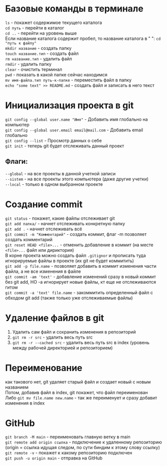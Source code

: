 # Базовые команды в терминале

`ls` - покажет содержимое текущего каталога  
`cd путь` - перейти в каталог  
`cd ..` - перейти на уровень выше  
Если название каталога содержит пробел, то название каталога в " ":
`cd "путь к файлу"`  
`mkdir название` - создать папку  
`touch название.тип` - создать файл  
`rm название.тип` - удалить файл  
`rmdir` - удалить папку  
`clear` - очистить терминал  
`pwd` - показать в какой папке сейчас находимся  
`mv имя-файла.тип путь-к-папке` - переместить файл в папку  
`echo "some text" >> README.md` - создать файл и записать в него текст  

# Инициализация проекта в git

`git config --global user.name "Имя"` - Добавить имя глобально на компьютер  
`git config --global user.email email@mail.com` - Добавить email глобально  
`git config --list` - Просмотр данных о себе  
`git init` - теперь git будет отслеживать данный проект

## Флаги:

`--global` - на все проекты в данной учетной записи  
`--sistem` - на все проекты этого компьютера (даже другие учетки)  
`--local` - только в одном выбранном проекте  

# Создание commit

`git status` - покажет, какие файлы отслеживает git  
`git add папка/` - начнет отслеживать конкретную папку  
`git add .` - начнет отслеживать всё  
`git commit -m "Комментарий"` - создать коммит, флаг -m позволяет создать комментарий  
`git reset HEAD <file>...` - отменить добавление в коммит (на месте `<file>...` файл или дириктория)  
В корне проекта можно создать файл `.gitignor` и прописать туда игнорируемые файлы в проекте (их git не будет коммитить)  
`git add -p file.name` - позволяет добавить в коммит изменения части файла, а не все изменения в файле  
`git commit -am 'text'` - добавление изменений сразу в новый коммит без git add, НО -a игнорирует новые файлы, кт еще не отслеживаются гитом  
`git commit -a 'text' file.name` - закоммитить определенный файл с обходом git add (также только уже отслеживаемые файлы)

# Удаление файлов в git

1. Удалить сам файл и сохранить изменения в репозиторий
2. `git rm -r src` - удалить весь путь src
3. `git rm -r --cached src` - удалить весь путь src в index (уровень между рабочей директорией и репозиторием)

# Переименование

как такового нет, git удаляет старый файл и создает новый с новым названием  
Потом, добавив файл в index, git покажет, что файл переименован  
Либо `git mv file.name new.name` - так же переименует и сразу добавит изменения в index

# GitHub

`git branch -M main` - переименовать главную ветку в main  
`git remote add origin ссылка` - подключение к удаленному репозиторию (origin = ссылка идущая следом, по сути биндим к этому слову ссылку)  
`git remote -v` - покажет к какому репозиторию подключен  
`git push -u origin main` - отправка на GitHub  
